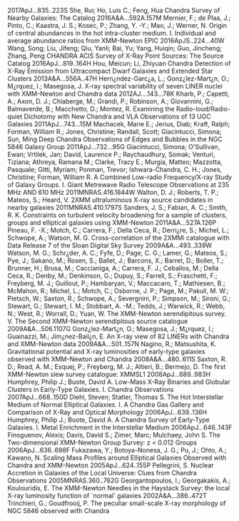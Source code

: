2017ApJ...835..223S  She, Rui; Ho, Luis C.; Feng, Hua                         Chandra Survey of Nearby Galaxies: The Catalog 
2016A&A...592A.157M  Mernier, F.; de Plaa, J.; Pinto, C.; Kaastra, J. S.; Kosec, P.; Zhang, Y. -Y.; Mao, J.; Werner, N. Origin of central abundances in the hot intra-cluster medium. I. Individual and average abundance ratios from XMM-Newton EPIC
2016ApJS..224...40W  Wang, Song; Liu, Jifeng; Qiu, Yanli; Bai, Yu; Yang, Huiqin; Guo, Jincheng; Zhang, Peng CHANDRA ACIS Survey of X-Ray Point Sources: The Source Catalog
2016ApJ...819..164H  Hou, Meicun; Li, Zhiyuan                                 Chandra Detection of X-Ray Emission from Ultracompact Dwarf Galaxies and Extended Star Clusters
2013A&A...556A..47H  Hern¿ndez-Garc¿a, L.; Gonz¿lez-Mart¿n, O.; M¿rquez, I.; Masegosa, J. X-ray spectral variability of seven LINER nuclei with XMM-Newton and Chandra data
2012AJ....143...78K  Kharb, P.; Capetti, A.; Axon, D. J.; Chiaberge, M.; Grandi, P.; Robinson, A.; Giovannini, G.; Balmaverde, B.; Macchetto, D.; Montez, R. Examining the Radio-loud/Radio-quiet Dichotomy with New Chandra and VLA Observations of 13 UGC Galaxies
2011ApJ...743...15M  Machacek, Marie E.; Jerius, Diab; Kraft, Ralph; Forman, William R.; Jones, Christine; Randall, Scott; Giacintucci, Simona; Sun, Ming Deep Chandra Observations of Edges and Bubbles in the NGC 5846 Galaxy Group
2011ApJ...732...95G  Giacintucci, Simona; O'Sullivan, Ewan; Vrtilek, Jan; David, Laurence P.; Raychaudhury, Somak; Venturi, Tiziana; Athreya, Ramana M.; Clarke, Tracy E.; Murgia, Matteo; Mazzotta, Pasquale; Gitti, Myriam; Ponman, Trevor; Ishwara-Chandra, C. H.; Jones, Christine; Forman, William R. A Combined Low-radio Frequency/X-ray Study of Galaxy Groups. I. Giant Metrewave Radio Telescope Observations at 235 MHz AND 610 MHz
2011MNRAS.416.1844W  Walton, D. J.; Roberts, T. P.; Mateos, S.; Heard, V.     2XMM ultraluminous X-ray source candidates in nearby galaxies
2011MNRAS.410.1797S  Sanders, J. S.; Fabian, A. C.; Smith, R. K.              Constraints on turbulent velocity broadening for a sample of clusters, groups and elliptical galaxies using XMM-Newton
2011A&A...527A.126P  Pineau, F. -X.; Motch, C.; Carrera, F.; Della Ceca, R.; Derri¿re, S.; Michel, L.; Schwope, A.; Watson, M. G. Cross-correlation of the 2XMMi catalogue with Data Release 7 of the Sloan Digital Sky Survey
2009A&A...493..339W  Watson, M. G.; Schr¿der, A. C.; Fyfe, D.; Page, C. G.; Lamer, G.; Mateos, S.; Pye, J.; Sakano, M.; Rosen, S.; Ballet, J.; Barcons, X.; Barret, D.; Boller, T.; Brunner, H.; Brusa, M.; Caccianiga, A.; Carrera, F. J.; Ceballos, M.; Della Ceca, R.; Denby, M.; Denkinson, G.; Dupuy, S.; Farrell, S.; Fraschetti, F.; Freyberg, M. J.; Guillout, P.; Hambaryan, V.; Maccacaro, T.; Mathiesen, B.; McMahon, R.; Michel, L.; Motch, C.; Osborne, J. P.; Page, M.; Pakull, M. W.; Pietsch, W.; Saxton, R.; Schwope, A.; Severgnini, P.; Simpson, M.; Sironi, G.; Stewart, G.; Stewart, I. M.; Stobbart, A. -M.; Tedds, J.; Warwick, R.; Webb, N.; West, R.; Worrall, D.; Yuan, W. The XMM-Newton serendipitous survey. V. The Second XMM-Newton serendipitous source catalogue
2009A&A...506.1107G  Gonz¿lez-Mart¿n, O.; Masegosa, J.; M¿rquez, I.; Guainazzi, M.; Jim¿nez-Bail¿n, E. An X-ray view of 82 LINERs with Chandra and XMM-Newton data
2009A&A...501..157N  Nagino, R.; Matsushita, K.                               Gravitational potential and X-ray luminosities of early-type galaxies observed with XMM-Newton and Chandra
2008A&A...480..611S  Saxton, R. D.; Read, A. M.; Esquej, P.; Freyberg, M. J.; Altieri, B.; Bermejo, D. The first XMM-Newton slew survey catalogue: XMMSL1
2008ApJ...689..983H  Humphrey, Philip J.; Buote, David A.                     Low-Mass X-Ray Binaries and Globular Clusters in Early-Type Galaxies. I. Chandra Observations
2007ApJ...668..150D  Diehl, Steven; Statler, Thomas S.                        The Hot Interstellar Medium of Normal Elliptical Galaxies. I. A Chandra Gas Gallery and Comparison of X-Ray and Optical Morphology
2006ApJ...639..136H  Humphrey, Philip J.; Buote, David A.                     A Chandra Survey of Early-Type Galaxies. I. Metal Enrichment in the Interstellar Medium
2006ApJ...646..143F  Finoguenov, Alexis; Davis, David S.; Zimer, Marc; Mulchaey, John S. The Two-dimensional XMM-Newton Group Survey: z < 0.012 Groups
2006ApJ...636..698F  Fukazawa, Y.; Botoya-Nonesa, J. G.; Pu, J.; Ohto, A.; Kawano, N. Scaling Mass Profiles around Elliptical Galaxies Observed with Chandra and XMM-Newton
2005ApJ...624..155P  Pellegrini, S.                                           Nuclear Accretion in Galaxies of the Local Universe: Clues from Chandra Observations
2005MNRAS.360..782G  Georgantopoulos, I.; Georgakakis, A.; Koulouridis, E.    The XMM-Newton Needles in the Haystack Survey: the local X-ray luminosity function of `normal' galaxies
2002A&A...386..472T  Trinchieri, G.; Goudfrooij, P.                           The peculiar small-scale X-ray morphology of NGC 5846 observed with Chandra

